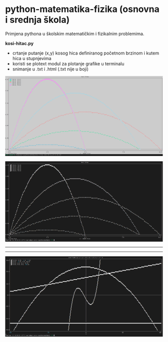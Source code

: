 # python-matematika-fizika (osnovna i srednja škola)
Primjena pythona u školskim matematičkim i fizikalnim problemima.

**kosi-hitac.py**
  - crtanje putanje (x,y) kosog hica definiranog početnom brzinom i kutem hica u stupnjevima
  - koristi se plotext modul za plotanje grafike u terminalu
  - snimanje u .txt i .html (.txt nije u boji)

![My Image](images/kosi-hitac.png)

![My Image](images/kosi-hitac-txt.png)

<hr style="border:2px solid gray>

**linearna-funkcija.py**
  - crtanje grafa linearne funckije (pravca)
  - izračun sjecišta pravaca
  - snimanje slike u .eps i .jpg formatu
  - easter egg: funkcija-ab.txt
  
![My Image](images/linearne-funkcije.png)

<hr style="border:2px solid gray>
  
**polinom3.py**
  - crtanje grafa polinoma ax^3+bx^2+cx+d (unose se koeficijenti a, b, c, d)
  - koristi se plotext modul za plotanje u terminalu
  - snimanje u .txt i .html (.txt nije u boji)

![My Image](images/grafovi.png)

![My Image](images/grafovi-txt.png)

<hr style="border:2px solid gray>
